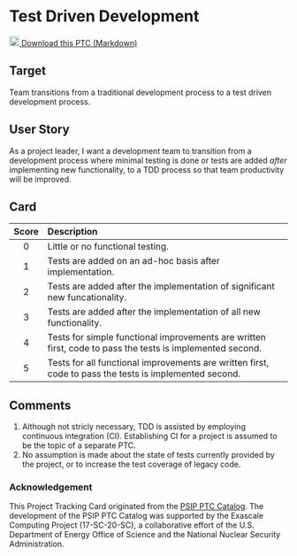 [metadata:tags]:- "bssw-psip-ptc"
# Test Driven Development

<a href='/ptc-catalog/catalog/TestDrivenDevelopment.md' download><img src='/ptc-catalog/assets/images/download.png' width='18'> Download this PTC (Markdown)</a>

## Target

Team transitions from a traditional development process to a test driven development process.

## User Story

As a project leader, I want a development team to transition from a development process where minimal 
testing is done or tests are added *after* implementing new functionality, to a TDD process so that team productivity 
will be improved.

## Card

| Score         | Description |
| :-------------: | :------------- |
| 0 | Little or no functional testing. |
| 1 | Tests are added on an ad-hoc basis after implementation. |
| 2 | Tests are added after the implementation of significant new funcationality.  |
| 3 | Tests are added after the implementation of all new functionality. |
| 4 | Tests for simple functional improvements are written first, code to pass the tests is implemented second. |
| 5 | Tests for all functional improvements are written first, code to pass the tests is implemented second. |

## Comments

1. Although not stricly necessary, TDD is assisted by employing continuous integration (CI). Establishing CI for a project
is assumed to be the topic of a separate PTC.
2. No assumption is made about the state of tests currently provided by the project, or to increase the test coverage of legacy code.


### Acknowledgement

This Project Tracking Card originated from the [PSIP PTC Catalog](https://bssw-psip.github.io/ptc-catalog/). The development of the PSIP PTC Catalog was supported by the Exascale Computing Project (17-SC-20-SC), a collaborative effort of the U.S. Department of Energy Office of Science and the National Nuclear Security Administration.
